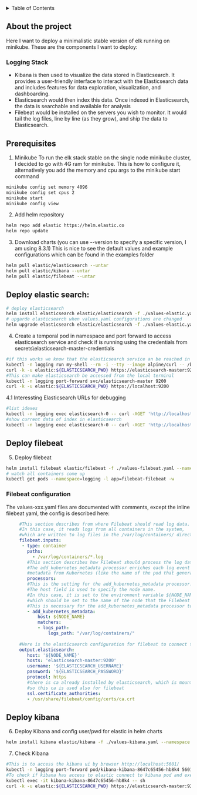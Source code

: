 <!-- TABLE OF CONTENTS -->
<details>
  <summary>Table of Contents</summary>
  <ol>
    <li>
      <a href="#about-the-project">About The Project</a>
    </li>
    <li>
      <a href="#getting-started">Getting Started</a>
    </li>
    <li>
      <a href="#deploy-elastic">Deploy elastic</a>
    </li>
    <li>
      <a href="#deploy-filebeat">Deploy filebeat</a>
    </li>
    <li>
      <a href="#deploy-kibana">Deploy kibana</a>
    </li>
  </ol>
</details>

<!-- ABOUT THE PROJECT -->
## About the project
Here I want to deploy a minimalistic stable version of elk running on 
minikube. These are the components I want to deploy:
###  Logging Stack
- Kibana is then used to visualize the data stored in Elasticsearch. It provides a user-friendly interface to interact with the Elasticsearch data and includes features for data exploration, visualization, and dashboarding.
- Elasticsearch would then index this data. Once indexed in Elasticsearch, the data is searchable and available for analysis
- Filebeat would be installed on the servers you wish to monitor. It would tail the log files, line by line (as they grow), and ship the data to Elasticsearch.

<!-- GETTING STARTED -->
## Prerequisites
1. Minikube
To run the elk stack stable on the single node minikube cluster, I decided to go with 4G ram for minikube.
This is how to configure it, alternatively you add the memory and cpu args to the minikube start command 
```bash
minikube config set memory 4096
minikube config set cpus 2
minikube start
minikube config view
```
2. Add helm repository
```bash
helm repo add elastic https://helm.elastic.co
helm repo update
```
3. Download charts (you can use --version to specify a specific version, I am using 8.3.1)
This is nice to see the default values and example configurations which can be found in the examples folder 
```bash
helm pull elastic/elasticsearch --untar
helm pull elastic/kibana --untar
helm pull elastic/filebeat --untar
```

<!-- DEPLOY ELASTIC -->
## Deploy elastic search:
```bash
# deploy elasticsearch
helm install elasticsearch elastic/elasticsearch -f ./values-elastic.yaml --namespace logging --create-namespace
# upgarde elasticsearch when values.yaml configurations are changed
helm upgrade elasticsearch elastic/elasticsearch -f ./values-elastic.yaml --namespace logging
```
4. Create a temporal pod in namespace and port forward to access elasticsearch service
   and check if is running using the credentials from secrets\elasticsearch-master-credentials
```bash
#if this works we know that the elasticsearch service an be reached in the namespaces by the url
kubectl -n logging run my-shell --rm -i --tty --image alpine/curl -- /bin/sh
curl -k -u elastic:${ELASTICSEARCH_PWD} https://elasticsearch-master:9200/_cluster/health?pretty=true
#This can make elasticsearch be accessed from the local terminal
kubectl -n logging port-forward svc/elasticsearch-master 9200 
curl -k -u elastic:${ELASTICSEARCH_PWD} https://localhost:9200
```
4.1 Interessting Elasticsearch URLs for debugging
```bash
#list idexes
kubectl -n logging exec elasticsearch-0 -- curl -XGET 'http://localhost:9200/_cat/indices?v'
#show current data of index in elasticsearch
kubectl -n logging exec elasticsearch-0 -- curl -XGET 'http://localhost:9200/{$INDEX}/_search?pretty'
```
<!-- DEPLOY FILEBEAT -->
## Deploy filebeat
5. Deploy filebeat
```bash
helm install filebeat elastic/filebeat -f ./values-filebeat.yaml --namespace logging
# watch all containers come up
kubectl get pods --namespace=logging -l app=filebeat-filebeat -w
```
### Filebeat configuration
The values-xxx.yaml files are documented with comments, except the inline filebeat yaml,
the config is described here:
```yaml
     #This section describes from where Filebeat should read log data.
     #In this case, it reads logs from all containers in the system,
     #which are written to log files in the /var/log/containers/ directory.
     filebeat.inputs:
      - type: container
        paths:
          - /var/log/containers/*.log
        #This section describes how Filebeat should process the log data before forwarding it.
        #The add_kubernetes_metadata processor enriches each log event with 
        #metadata from Kubernetes (like the name of the pod that generated the log).
        processors:
        #This is the setting for the add_kubernetes_metadata processor.
        #The host field is used to specify the node name. 
        #In this case, it is set to the environment variable ${NODE_NAME},
        #which should be set to the name of the node that the Filebeat instance is running on.
        #This is necessary for the add_kubernetes_metadata processor to know which node's metadata to fetch.
        - add_kubernetes_metadata:
            host: ${NODE_NAME}
            matchers:
            - logs_path:
                logs_path: "/var/log/containers/"
     
     #Here is the elasticsearch configuration for filebeat to connect to elasticsearch
     output.elasticsearch:
        host: '${NODE_NAME}'
        hosts: 'elasticsearch-master:9200'
        username: '${ELASTICSEARCH_USERNAME}'
        password: '${ELASTICSEARCH_PASSWORD}'
        protocol: https
        #there is ca already installed by elasticsearch, which is mounted by the deamonset,
        #so this ca is used also for filebeat
        ssl.certificate_authorities:
        - /usr/share/filebeat/config/certs/ca.crt
```

<!-- DEPLOY KIBANA -->
## Deploy kibana
6. Deploy Kibana and config user/pwd for elastic in helm charts
```bash
helm install kibana elastic/kibana -f ./values-kibana.yaml --namespace logging
```
7. Check Kibana
```bash
#This is to access the kibana ui by browser http://localhost:5601/
kubectl -n logging port-forward pod/kibana-kibana-8647c65456-hb8k4 5601
#To check if kibana has access to elastic connect to kibana pod and execute
kubectl exec -it kibana-kibana-8647c65456-hb8k4 -- sh
curl -k -u elastic:${ELASTICSEARCH_PWD} https://elasticsearch-master:9200/_cluster/health?pretty=true
```